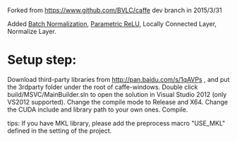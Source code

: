 Forked from https://www.github.com/BVLC/caffe dev branch in 2015/3/31

Added [Batch Normalization](http://arxiv.org/abs/1502.03167), [Parametric ReLU](http://arxiv.org/abs/1502.01852), Locally Connected Layer, Normalize Layer.

Setup step:
======
Download third-party libraries from http://pan.baidu.com/s/1qAVPs , and put the 3rdparty folder under the root of caffe-windows.
Double click build/MSVC/MainBuilder.sln to open the solution in Visual Studio 2012 (only VS2012 supported).
Change the compile mode to Release and X64.
Change the CUDA include and library path to your own ones.
Compile.

tips: If you have MKL library, please add the preprocess macro "USE_MKL" defined in the setting of the project.


